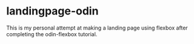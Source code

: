# landingpage-odin
This is my personal attempt at making a landing page using flexbox after completing the odin-flexbox tutorial.
